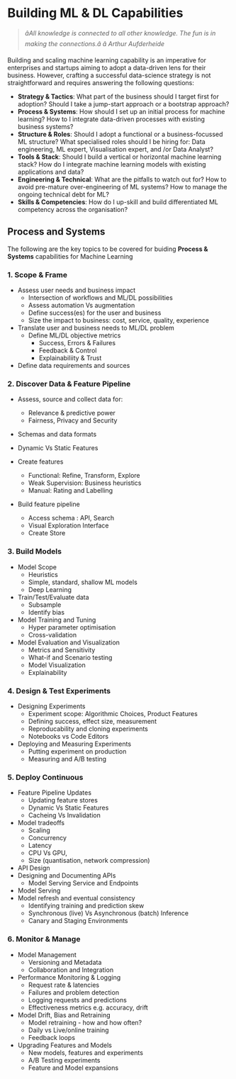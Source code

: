 #  Building ML & DL Capabilities

> *âAll knowledge is connected to all other knowledge. The fun is in making the connections.â â Arthur Aufderheide*


Building and scaling machine learning capability is an imperative for enterprises and startups aiming to adopt a data-driven lens for their business. However, crafting a successful data-science strategy is not straightforward and requires answering the following questions:

- **Strategy & Tactics**: What part of the business should I target first for adoption? Should I take a jump-start approach or a bootstrap approach?
- **Process & Systems**: How should I set up an initial process for machine learning? How to I integrate data-driven processes with existing business systems?
- **Structure & Roles**: Should I adopt a functional or a business-focussed ML structure? What specialised roles should I be hiring for: Data engineering, ML expert, Visualisation expert, and /or Data Analyst?
- **Tools & Stack**: Should I build a vertical or horizontal machine learning stack? How do I integrate machine learning models with existing applications and data? 
- **Engineering & Technical**: What are the pitfalls to watch out for? How to avoid pre-mature over-engineering of ML systems? How to manage the ongoing technical debt for ML?
- **Skills & Competencies**: How do I up-skill and build differentiated ML competency across the organisation?



## Process and Systems

The following are the key topics to be covered for buiding **Process & Systems** capabilities for Machine Learning

### 1. Scope & Frame

- Assess user needs and business impact
  - Intersection of workflows and ML/DL possibilities
  - Assess automation Vs augmentation
  - Define success(es) for the user and business
  - Size the impact to business: cost, service, quality, experience
- Translate user and business needs to ML/DL problem
  - Define ML/DL objective metrics
    - Success, Errors & Failures
    - Feedback & Control
    - Explainabiliity & Trust
- Define data requirements and sources    

### 2. Discover Data & Feature Pipeline

- Assess, source and collect data for:
  - Relevance & predictive power
  - Fairness, Privacy and Security

- Schemas and data formats
- Dynamic Vs Static Features
- Create features 
  - Functional: Refine, Transform, Explore
  - Weak Supervision: Business heuristics
  - Manual: Rating and Labelling
- Build feature pipeline
  - Access schema : API, Search
  - Visual Exploration Interface
  - Create Store

### 3. Build Models

- Model Scope
  - Heuristics
  - Simple, standard, shallow ML models
  - Deep Learning
- Train/Test/Evaluate data
  - Subsample
  - Identify bias
- Model Training and Tuning
  - Hyper parameter optimisation
  - Cross-validation
- Model Evaluation and Visualization
  - Metrics and Sensitivity
  - What-if and Scenario testing
  - Model Visualization
  - Explainability

### 4. Design & Test Experiments

- Designing Experiments
  - Experiment scope: Algorithmic Choices, Product Features
  - Defining success, effect size, measurement
  - Reproducability and cloning experiments
  - Notebooks vs Code Editors
- Deploying and Measuring Experiments
  - Putting experiment on production
  - Measuring and A/B testing

### 5. Deploy Continuous

- Feature Pipeline Updates
  - Updating feature stores
  - Dynamic Vs Static Features
  - Cacheing Vs Invalidation
- Model tradeoffs 
  - Scaling 
  - Concurrency
  - Latency
  - CPU Vs GPU,
  - Size (quantisation, network compression)
- API Design
- Designing and Documenting APIs
  - Model Serving Service and Endpoints
- Model Serving
- Model refresh and eventual consistency
  - Identifying training and prediction skew
  - Synchronous (live) Vs Asynchronous (batch) Inference
  - Canary and Staging Environments
  

### 6. Monitor & Manage 

- Model Management
  - Versioning and Metadata
  - Collaboration and Integration
- Performance Monitoring & Logging
  - Request rate & latencies
  - Failures and problem detection
  - Logging requests and predictions
  - Effectiveness metrics e.g. accuracy, drift
- Model Drift, Bias and Retraining
  - Model retraining - how and how often?
  - Daily vs Live/online training
  - Feedback loops
- Upgrading Features and Models
  - New models, features and experiments
  - A/B Testing experiments
  - Feature and Model expansions

